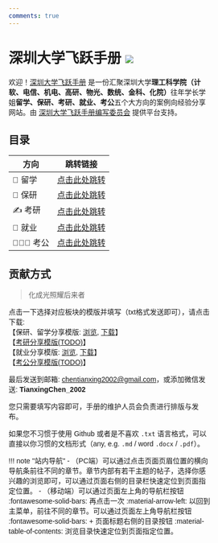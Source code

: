 ```yaml
---
comments: true
---
```


# 深圳大学飞跃手册 <a href="https://hits.seeyoufarm.com"><img src="https://hits.seeyoufarm.com/api/count/incr/badge.svg?url=https%3A%2F%2Fszu-application.github.io&count_bg=%2300EEFF&title_bg=%23F100FF&icon=&icon_color=%23E7E7E7&title=Visitors&edge_flat=false"/></a>
<!-- <div align="center">
<a href="https://hits.seeyoufarm.com"><img src="https://hits.seeyoufarm.com/api/count/incr/badge.svg?url=https%3A%2F%2Fszu-application.github.io&count_bg=%2300EEFF&title_bg=%23F100FF&icon=&icon_color=%23E7E7E7&title=Visitors&edge_flat=false"/></a>
</div> -->


<style>
* {
  box-sizing: border-box;
}
body {
  font-family: Arial, Helvetica, sans-serif;
}
hr.narrow {margin: 0 10px}
/* 并排浮动两列 */
.column {
  float: left;
  width: 50%;
  padding: 0 5px;
}
.fullcolumn {
  float: left;
  width: 100%;
  padding: 0 5px;
}


/* 删除多余的左右边距，由于填充 */
.row {margin: 0 10px; margin-bottom: 20px;}

/* 清除列后的浮点数 */
.row:after {
  content: "";
  display: table;
  clear: both;
}

/* 响应列 */
@media screen and (max-width: 600px) {
  .column {
    width: 100%;
    display: block;
    margin-bottom: 20px;
  }
}

/* 设置计数器卡片的样式 */
.card {
  box-shadow: 0 0px 3px 0 rgba(128, 128, 128, 0.2);
  padding: 10px;
  transition: 0.3s;
  /* text-align: center; */
  /* background-color: #ffffff; */
  border-radius: 2px;
}
.card:hover {
  box-shadow: 0 8px 16px 0 rgba(128, 128, 128, 0.2);
}
.container {
  padding: 5px 5px;
}
</style>

欢迎！[深圳大学飞跃手册](https://https://szu-feiyue.github.io/) 是一份汇聚深圳大学<strong>理工科学院（计软、电信、机电、高研、物光、数统、金科、化院）</strong>往年学长学姐<strong>留学、保研、考研、就业、考公</strong>五个大方向的案例向经验分享网站。由 [深圳大学飞跃手册编写委员会](./main/committee.md) 提供平台支持。

<!-- <div class="row">

  <div class="column">
    <div class="card">
      <p><strong>保研 (含港澳、中外合办申请)</strong></p>
      <hr class = "narrow">
      <p>申请是一项复杂且繁琐的工作，希望本手册能帮助你早作准备、少走弯路。</p>
      <p><a href="./baoyan"><span class="twemoji"><svg xmlns="http://www.w3.org/2000/svg" viewBox="0 0 24 24"><path d="M13.22 19.03a.75.75 0 0 1 0-1.06L18.19 13H3.75a.75.75 0 0 1 0-1.5h14.44l-4.97-4.97a.749.749 0 0 1 .326-1.275.749.749 0 0 1 .734.215l6.25 6.25a.75.75 0 0 1 0 1.06l-6.25 6.25a.75.75 0 0 1-1.06 0Z"></path></svg></span> 前往保研板块</a></p>
    </div>
  </div>
  <div class="column">
    <div class="card">
      <p><strong>留学</strong></p>
      <hr class = "narrow">
      <p><a href="./liuxue"><span class="twemoji"><svg xmlns="http://www.w3.org/2000/svg" viewBox="0 0 24 24"><path d="M13.22 19.03a.75.75 0 0 1 0-1.06L18.19 13H3.75a.75.75 0 0 1 0-1.5h14.44l-4.97-4.97a.749.749 0 0 1 .326-1.275.749.749 0 0 1 .734.215l6.25 6.25a.75.75 0 0 1 0 1.06l-6.25 6.25a.75.75 0 0 1-1.06 0Z"></path></svg></span> 前往留学板块</a></p>
    </div>
  </div>
</div>
<div class="row">
  <div class="column">
    <div class="card">
      <p><strong>考研</strong></p>
      <hr class = "narrow">
      <p><a href="./kaoyan"><span class="twemoji"><svg xmlns="http://www.w3.org/2000/svg" viewBox="0 0 24 24"><path d="M13.22 19.03a.75.75 0 0 1 0-1.06L18.19 13H3.75a.75.75 0 0 1 0-1.5h14.44l-4.97-4.97a.749.749 0 0 1 .326-1.275.749.749 0 0 1 .734.215l6.25 6.25a.75.75 0 0 1 0 1.06l-6.25 6.25a.75.75 0 0 1-1.06 0Z"></path></svg></span> 前往考研板块</a></p>
    </div>
  </div>

  <div class="column">
    <div class="card">
      <p><strong>就业</strong></p>
      <hr class = "narrow">
      <p><a href="./jiuye"><span class="twemoji"><svg xmlns="http://www.w3.org/2000/svg" viewBox="0 0 24 24"><path d="M13.22 19.03a.75.75 0 0 1 0-1.06L18.19 13H3.75a.75.75 0 0 1 0-1.5h14.44l-4.97-4.97a.749.749 0 0 1 .326-1.275.749.749 0 0 1 .734.215l6.25 6.25a.75.75 0 0 1 0 1.06l-6.25 6.25a.75.75 0 0 1-1.06 0Z"></path></svg></span> 前往就业板块</a></p>
    </div>
  </div>
</div> -->


## 目录

| 方向 | 跳转链接 |
|  ----  | ----  | 
| 🛫 留学 | [点击此处跳转](./liuxue/index.md) |
| 📖 保研 | [点击此处跳转](./baoyan/index.md) |
| ✍️ 考研  | [点击此处跳转](./kaoyan/index.md) |
| 💼 就业  | [点击此处跳转](./jiuye/index.md) |
| 🧑🏻‍💻 考公  | [点击此处跳转](./kaogong/index.md) |


## 贡献方式
> 化成光照耀后来者

点击一下选择对应板块的模版并填写（txt格式发送即可），请点击下载:<br>
【保研、留学分享模版: [浏览](./baoyan/template.md), [下载](./baoyan/template_baoyan.txt)】<br>【[考研分享模版(TODO)]()】<br>【就业分享模版: [浏览](./jiuye/template.md), [下载](./jiuye/template_jiuye.txt)】 <br>【[考公分享模版(TODO)]()】

最后发送到邮箱: <a href="mailto:chentianxing2002@gmail.com">chentianxing2002@gmail.com</a>，或添加微信发送: **TianxingChen_2002**

您只需要填写内容即可，手册的维护人员会负责进行排版与发布。

如果您不习惯于使用 Github 或者是不喜欢 `.txt` 语言格式，可以直接以你习惯的文档形式（any, e.g. `.md` / word `.docx` / `.pdf`）。

<!-- ### 页面评论区

我们在本页面和 [QA](main/qa/) 页面底部放置了评论区，可以在其中提出简短的更新或勘误。 -->

!!! note "站内导航"
    -   （PC端）可以通过点击页面页眉位置的横向导航条前往不同的章节。章节内部有若干主题的帖子，选择你感兴趣的浏览即可，可以通过页面右侧的目录栏快速定位到页面指定位置。
    -   （移动端）可以通过页面左上角的导航栏按钮 :fontawesome-solid-bars: 再点击一次 :material-arrow-left: 以回到主菜单，前往不同的章节。可以通过页面左上角导航栏按钮 :fontawesome-solid-bars: + 页面标题右侧的目录按钮 :material-table-of-contents: 浏览目录快速定位到页面指定位置。